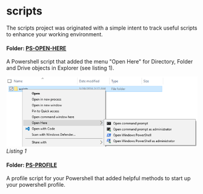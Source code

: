 # scripts

The scripts project was originated with a simple intent to track useful scripts to enhance your working environment.

#### Folder: [PS-OPEN-HERE](ps-open-here)
A Powershell script that added the menu "Open Here" for Directory, Folder and Drive objects in Explorer (see listing 1).

![alt tag](ps-open-here/listing1.png)
*Listing 1*

#### Folder: [PS-PROFILE](ps-profile)
A profile script for your Powershell that added helpful methods to start up your powershell profile. 
